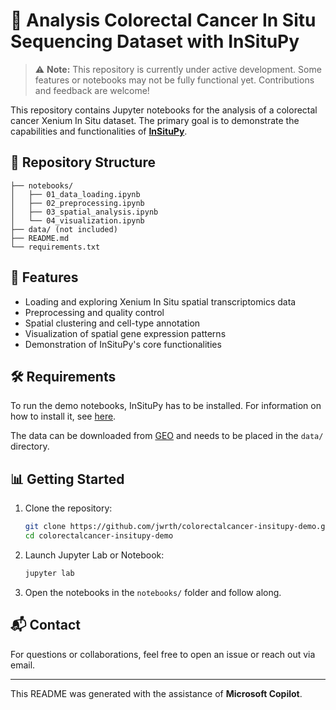 # 🧬 Analysis Colorectal Cancer In Situ Sequencing Dataset with InSituPy

> ⚠️ **Note:** This repository is currently under active development. Some features or notebooks may not be fully functional yet. Contributions and feedback are welcome!

This repository contains Jupyter notebooks for the analysis of a colorectal cancer Xenium In Situ dataset. The primary goal is to demonstrate the capabilities and functionalities of [**InSituPy**](https://github.com/SpatialPathology/InSituPy).

## 📁 Repository Structure

```
├── notebooks/
│   ├── 01_data_loading.ipynb
│   ├── 02_preprocessing.ipynb
│   ├── 03_spatial_analysis.ipynb
│   └── 04_visualization.ipynb
├── data/ (not included)
├── README.md
└── requirements.txt
```

## 🚀 Features

- Loading and exploring Xenium In Situ spatial transcriptomics data
- Preprocessing and quality control
- Spatial clustering and cell-type annotation
- Visualization of spatial gene expression patterns
- Demonstration of InSituPy's core functionalities

## 🛠️ Requirements

To run the demo notebooks, InSituPy has to be installed. For information on how to install it, see [here](https://github.com/SpatialPathology/InSituPy?tab=readme-ov-file#installation).

The data can be downloaded from [GEO]() and needs to be placed in the `data/` directory.

## 📊 Getting Started

1. Clone the repository:
   ```bash
   git clone https://github.com/jwrth/colorectalcancer-insitupy-demo.git
   cd colorectalcancer-insitupy-demo
   ```

2. Launch Jupyter Lab or Notebook:
   ```bash
   jupyter lab
   ```

3. Open the notebooks in the `notebooks/` folder and follow along.

## 📬 Contact

For questions or collaborations, feel free to open an issue or reach out via email.

---

This README was generated with the assistance of **Microsoft Copilot**.

